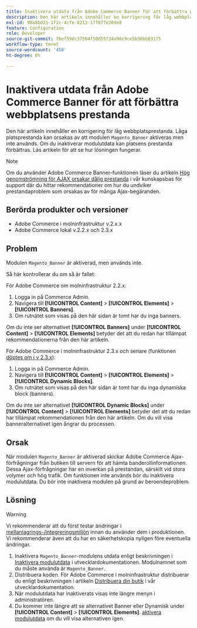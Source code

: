 ```yaml
---
title: Inaktivera utdata från Adobe Commerce Banner för att förbättra webbplatsens prestanda
description: Den här artikeln innehåller en korrigering för låg webbplatsprestanda. Låga prestanda kan bero på att modulen "Magento_Banner" är aktiverad men inte används. Om du inaktiverar modulutdata kan platsens prestanda förbättras. Läs artikeln för att se hur lösningen fungerar.
exl-id: 90a8bd21-1f2c-4cfe-8213-17f877e20de8
feature: Configuration
role: Developer
source-git-commit: 76ef59dc37504f50d55734a90c9ce5b30bb83175
workflow-type: tm+mt
source-wordcount: '450'
ht-degree: 0%

---
```


# Inaktivera utdata från Adobe Commerce Banner för att förbättra webbplatsens prestanda

Den här artikeln innehåller en korrigering för låg webbplatsprestanda. Låga platsprestanda kan orsakas av att modulen `Magento_Banner` aktiveras men inte används. Om du inaktiverar modulutdata kan platsens prestanda förbättras. Läs artikeln för att se hur lösningen fungerar.

>[!NOTE]
>
>Om du använder Adobe Commerce Banner-funktionen läser du artikeln [Hög genomströmning för AJAX orsakar dålig prestanda](/help/troubleshooting/miscellaneous/high-throughput-ajax-requests-cause-poor-performance.md) i vår kunskapsbas för support där du hittar rekommendationer om hur du undviker prestandaproblem som orsakas av för många Ajax-begäranden.

## Berörda produkter och versioner

* Adobe Commerce i molninfrastruktur v.2.x.x
* Adobe Commerce lokal v.2.2.x och 2.3.x

## Problem

Modulen `Magento_Banner` är aktiverad, men används inte.

Så här kontrollerar du om så är fallet:

För Adobe Commerce om molninfrastruktur 2.2.x:

1. Logga in på Commerce Admin.
1. Navigera till **[!UICONTROL Content]** > **[!UICONTROL Elements]** > **[!UICONTROL Banners]**.
1. Om rutnätet som visas på den här sidan är tomt har du inga banners.

Om du inte ser alternativet **[!UICONTROL Banners]** under **[!UICONTROL Content]** > **[!UICONTROL Elements]** betyder det att du redan har tillämpat rekommendationerna från den här artikeln.

För Adobe Commerce i molninfrastruktur 2.3.x och senare (funktionen [döptes om i v 2.3.x](https://commerce-docs.github.io/devdocs-archive/2.3/guides/v2.3/release-notes/ReleaseNotes2.3.0Commerce.html#banner-now-dynamic-block)):

1. Logga in på Commerce Admin.
1. Navigera till **[!UICONTROL Content]** > **[!UICONTROL Elements]** > **[!UICONTROL Dynamic Blocks]**.
1. Om rutnätet som visas på den här sidan är tomt har du inga dynamiska block (banners).

Om du inte ser alternativet **[!UICONTROL Dynamic Blocks]** under **[!UICONTROL Content]** > **[!UICONTROL Elements]** betyder det att du redan har tillämpat rekommendationen från den här artikeln. Om du vill visa banneralternativet igen ångrar du processen.

## Orsak

När modulen `Magento_Banner` är aktiverad skickar Adobe Commerce Ajax-förfrågningar från butiken till servern för att hämta banderollinformationen. Dessa Ajax-förfrågningar har en inverkan på prestandan, särskilt vid stora volymer och hög trafik. Om funktionen inte används bör du inaktivera modulutdata. Du bör inte inaktivera modulen på grund av beroendeproblem.

## Lösning

>[!WARNING]
>
>Vi rekommenderar att du först testar ändringar i [mellanlagrings-/integreringsmiljön](/help/announcements/adobe-commerce-announcements/integration-environment-enhancement-request-pro-and-starter.md) innan du använder dem i produktionen. Vi rekommenderar även att du har en säkerhetskopia nyligen före eventuella ändringar.

1. Inaktivera `Magento_Banner`-modulens utdata enligt beskrivningen i [Inaktivera modulutdata](https://experienceleague.adobe.com/en/docs/commerce-operations/configuration-guide/files/disable-module-output) i utvecklardokumentationen. Modulnamnet som du måste använda är `Magento_Banner`.
1. Distribuera koden. För Adobe Commerce i molninfrastruktur distribuerar du enligt beskrivningen i artikeln [Distribuera din butik](https://experienceleague.adobe.com/en/docs/commerce-cloud-service/user-guide/develop/deploy/staging-production) i vår utvecklardokumentation.
1. När modulutdata har inaktiverats visas inte längre menyn i administratören.
1. Du kommer inte längre att se alternativet Banner eller Dynamisk under **[!UICONTROL Content]** > **[!UICONTROL Elements]**. [aktivera modulutdata](https://experienceleague.adobe.com/en/docs/commerce-operations/configuration-guide/files/disable-module-output?lang=en#disable-module-output-in-a-simple-deployment) om du vill visa alternativen igen.

